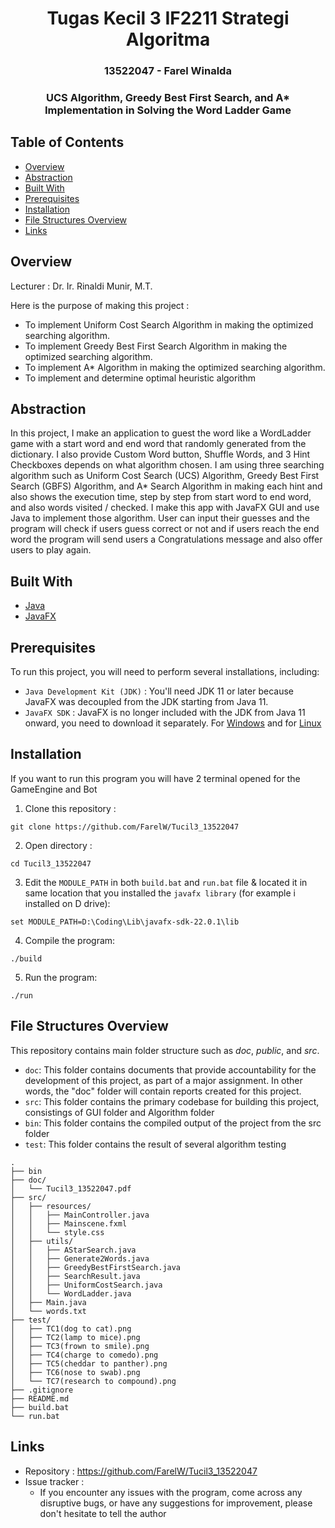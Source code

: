 <h1 align="center">Tugas Kecil 3 IF2211 Strategi Algoritma</h1>
<h3 align="center">13522047 - Farel Winalda</h3>
<h3 align="center">UCS Algorithm, Greedy Best First Search, and A* Implementation in Solving the Word Ladder Game</p>

## Table of Contents

- [Overview](#overview)
- [Abstraction](#abstraction)
- [Built With](#built-with)
- [Prerequisites](#prerequisites)
- [Installation](#installation)
- [File Structures Overview](#file-structures-overview)
- [Links](#links)


## Overview
<p>Lecturer : Dr. Ir. Rinaldi Munir, M.T.</p>

Here is the purpose of making this project :
- To implement Uniform Cost Search Algorithm in making the optimized searching algorithm.
- To implement Greedy Best First Search Algorithm in making the optimized searching algorithm.
- To implement A* Algorithm in making the optimized searching algorithm.
- To implement and determine optimal heuristic algorithm

## Abstraction

In this project, I make an application to guest the word like a WordLadder game with a start word and end word that randomly generated from the dictionary. I also provide Custom Word button, Shuffle Words, and 3 Hint Checkboxes depends on what algorithm chosen. I am using three searching algorithm such as Uniform Cost Search (UCS) Algorithm, Greedy Best First Search (GBFS) Algorithm, and A* Search Algorithm in making each hint and also shows the execution time, step by step from start word to end word, and also words visited / checked. I make this app with JavaFX GUI and use Java to implement those algorithm. User can input their guesses and the program will check if users guess correct or not and if users reach the end word the program will send users a Congratulations message and also offer users to play again. 

## Built With

- [Java](https://www.java.com/en/)
- [JavaFX](https://openjfx.io/)

## Prerequisites

To run this project, you will need to perform several installations, including:
- `Java Development Kit (JDK)` : You'll need JDK 11 or later because JavaFX was decoupled from the JDK starting from Java 11.
- `JavaFX SDK` : JavaFX is no longer included with the JDK from Java 11 onward, you need to download it separately. For [Windows](https://download2.gluonhq.com/openjfx/22.0.1/openjfx-22.0.1_windows-x64_bin-sdk.zip) and for [Linux](https://download2.gluonhq.com/openjfx/22.0.1/openjfx-22.0.1_linux-x64_bin-sdk.zip)

## Installation

If you want to run this program you will have 2 terminal opened for the GameEngine and Bot

1. Clone this repository :
```shell
git clone https://github.com/FarelW/Tucil3_13522047
```

2. Open directory : 
```shell
cd Tucil3_13522047
```

3. Edit the ```MODULE_PATH``` in both ```build.bat``` and ```run.bat``` file & located it in same location that you installed the ```javafx library``` (for example i installed on D drive):
```shell
set MODULE_PATH=D:\Coding\Lib\javafx-sdk-22.0.1\lib
```

4. Compile the program:
```shell
./build
```

5. Run the program:
```shell
./run
```

## File Structures Overview
This repository contains main folder structure such as _doc_, _public_, and _src_.
- `doc`: This folder contains documents that provide accountability for the development of this project, as part of a major assignment. In other words, the "doc" folder will contain reports created for this project.
- `src`: This folder contains the primary codebase for building this project, consistings of GUI folder and Algorithm folder
- `bin`: This folder contains the compiled output of the project from the src folder
- `test`: This folder contains the result of several algorithm testing

```
.
├── bin
├── doc/
│   └── Tucil3_13522047.pdf
├── src/
│   ├── resources/
│   │   ├── MainController.java
│   │   ├── Mainscene.fxml
│   │   └── style.css
│   ├── utils/
│   │   ├── AStarSearch.java
│   │   ├── Generate2Words.java
│   │   ├── GreedyBestFirstSearch.java
│   │   ├── SearchResult.java
│   │   ├── UniformCostSearch.java
│   │   └── WordLadder.java
│   ├── Main.java
│   └── words.txt
├── test/
│   ├── TC1(dog to cat).png
│   ├── TC2(lamp to mice).png
│   ├── TC3(frown to smile).png
│   ├── TC4(charge to comedo).png
│   ├── TC5(cheddar to panther).png
│   ├── TC6(nose to swab).png
│   └── TC7(research to compound).png
├── .gitignore
├── README.md
├── build.bat
└── run.bat
```

## Links
- Repository : https://github.com/FarelW/Tucil3_13522047
- Issue tracker :
   - If you encounter any issues with the program, come across any disruptive bugs, or have any suggestions for improvement, please don't hesitate to tell the author